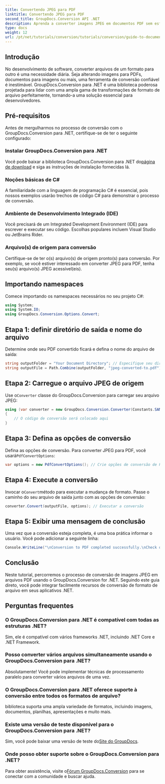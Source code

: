 ```yaml
---
title: Convertendo JPEG para PDF
linktitle: Convertendo JPEG para PDF
second_title: GroupDocs.Conversion API .NET
description: Aprenda a converter imagens JPEG em documentos PDF sem esforço com o GroupDocs.Conversion for .NET. Este guia abrangente orienta você pelos pré-requisitos e trechos de código essenciais.
type: docs
weight: 12
url: /pt/net/tutorials/conversion/tutorials/conversion/guide-to-document-conversion/converting-jpeg-to-pdf/
---
```

## Introdução

No desenvolvimento de software, converter arquivos de um formato para outro é uma necessidade diária. Seja alterando imagens para PDFs, documentos para imagens ou mais, uma ferramenta de conversão confiável é inestimável. GroupDocs.Conversion para .NET é uma biblioteca poderosa projetada para lidar com uma ampla gama de transformações de formato de arquivo perfeitamente, tornando-a uma solução essencial para desenvolvedores.

## Pré-requisitos
Antes de mergulharmos no processo de conversão com o GroupDocs.Conversion para .NET, certifique-se de ter o seguinte configurado:

### Instalar GroupDocs.Conversion para .NET
 Você pode baixar a biblioteca GroupDocs.Conversion para .NET do[página de download](https://releases.groupdocs.com/conversion/net/) e siga as instruções de instalação fornecidas lá.

### Noções básicas de C#
A familiaridade com a linguagem de programação C# é essencial, pois nossos exemplos usarão trechos de código C# para demonstrar o processo de conversão.

### Ambiente de Desenvolvimento Integrado (IDE)
Você precisará de um Integrated Development Environment (IDE) para escrever e executar seu código. Escolhas populares incluem Visual Studio ou JetBrains Rider.

### Arquivo(s) de origem para conversão
Certifique-se de ter o(s) arquivo(s) de origem pronto(s) para conversão. Por exemplo, se você estiver interessado em converter JPEG para PDF, tenha seu(s) arquivo(s) JPEG acessível(eis).

## Importando namespaces
Comece importando os namespaces necessários no seu projeto C#:

```csharp
using System;
using System.IO;
using GroupDocs.Conversion.Options.Convert;
```

## Etapa 1: definir diretório de saída e nome do arquivo
Determine onde seu PDF convertido ficará e defina o nome do arquivo de saída:

```csharp
string outputFolder = "Your Document Directory"; // Especifique seu diretório
string outputFile = Path.Combine(outputFolder, "jpeg-converted-to.pdf"); // Definir nome do arquivo de saída
```

## Etapa 2: Carregue o arquivo JPEG de origem
 Use o`Converter` classe do GroupDocs.Conversion para carregar seu arquivo JPEG:

```csharp
using (var converter = new GroupDocs.Conversion.Converter(Constants.SAMPLE_JPEG))
{
    // O código de conversão será colocado aqui
}
```

## Etapa 3: Defina as opções de conversão
 Defina as opções de conversão. Para converter JPEG para PDF, você usará`PdfConvertOptions`:

```csharp
var options = new PdfConvertOptions(); // Crie opções de conversão de PDF
```

## Etapa 4: Execute a conversão
 Invocar o`Convert`método para executar a mudança de formato. Passe o caminho do seu arquivo de saída junto com as opções de conversão:

```csharp
converter.Convert(outputFile, options); // Executar a conversão
```

## Etapa 5: Exibir uma mensagem de conclusão
Uma vez que a conversão esteja completa, é uma boa prática informar o usuário. Você pode adicionar a seguinte linha:

```csharp
Console.WriteLine("\nConversion to PDF completed successfully.\nCheck output in {0}", outputFolder);
```

## Conclusão
Neste tutorial, percorremos o processo de conversão de imagens JPEG em arquivos PDF usando o GroupDocs.Conversion for .NET. Seguindo este guia direto, você pode integrar facilmente recursos de conversão de formato de arquivo em seus aplicativos .NET.

## Perguntas frequentes

### O GroupDocs.Conversion para .NET é compatível com todas as estruturas .NET?
Sim, ele é compatível com vários frameworks .NET, incluindo .NET Core e .NET Framework.

### Posso converter vários arquivos simultaneamente usando o GroupDocs.Conversion para .NET?
Absolutamente! Você pode implementar técnicas de processamento paralelo para converter vários arquivos de uma vez.

### O GroupDocs.Conversion para .NET oferece suporte à conversão entre todos os formatos de arquivo?
biblioteca suporta uma ampla variedade de formatos, incluindo imagens, documentos, planilhas, apresentações e muito mais.

### Existe uma versão de teste disponível para o GroupDocs.Conversion para .NET?
 Sim, você pode baixar uma versão de teste do[Site do GroupDocs](https://releases.groupdocs.com/).

### Onde posso obter suporte sobre o GroupDocs.Conversion para .NET?
 Para obter assistência, visite o[Fórum GroupDocs.Conversion](https://forum.groupdocs.com/c/conversion/11) para se conectar com a comunidade e buscar ajuda.
